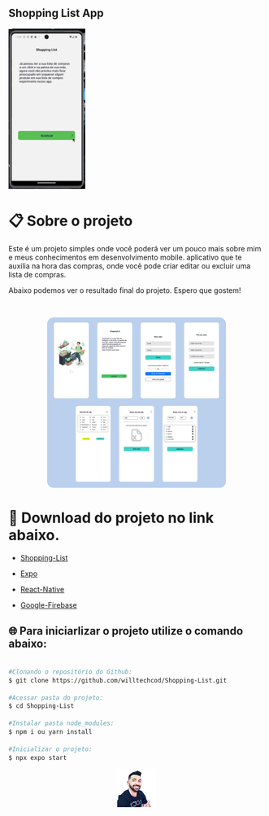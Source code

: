 ## Shopping List App

  <img width="30%" src="./github/screen.gif">

# :clipboard: Sobre o projeto

Este é um projeto simples onde você poderá ver um pouco mais sobre mim e meus conhecimentos em desenvolvimento mobile.
aplicativo que te auxilia na hora das compras, onde você pode criar editar ou excluir uma lista de compras.

Abaixo podemos ver o resultado final do projeto. Espero que gostem!

<br>
<p align="center">
  <img alt="MyLinks" src="./github/capa.png" width="70%"> 
  </p>

# 🔗 Download do projeto no link abaixo.

- [Shopping-List](https://github.com/willtechcod/Shopping-List.git)

- [Expo](https://docs.expo.dev/)
- [React-Native](https://reactnative.dev/)
- [Google-Firebase](https://firebase.google.com/?hl=pt-br)


## 🌐 Para iniciarlizar o projeto utilize o comando abaixo:

```bash

#Clonando o repositório do Github:
$ git clone https://github.com/willtechcod/Shopping-List.git

#Acessar pasta do projeto:
$ cd Shopping-List

#Instalar pasta node_modules:
$ npm i ou yarn install

#Inicializar o projeto:
$ npx expo start

```



<p align="center">
  <img src="./github/Icon.png" width="15%">
  </p>
